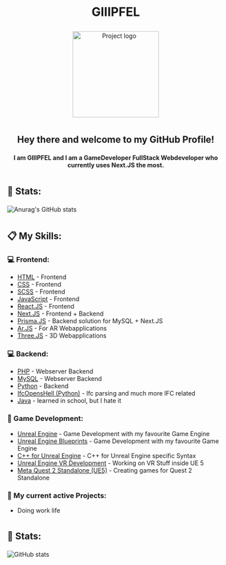 <h1 align="center">
    GIIIPFEL
    <p> </p>
</h1>

<p align="center">
 <img width=200px height=200px src="https://sexygipfel.de/gipfel.png" alt="Project logo">
</p>

<h1></h1>

<h2 align="center"> Hey there and welcome to my GitHub Profile! 
    <p> </p>
    <h4 align="center">I am GIIIPFEL and I am a GameDeveloper FullStack Webdeveloper who currently uses Next.JS the most. </h4>
</h2>

<h1></h1>

<h2>
    💪 Stats: 
    <p> </p>
    <p> </p>
</h2>

![Anurag's GitHub stats](https://github-readme-stats.vercel.app/api?username=Gipfel&count_private=true&theme=radical)

<h1></h1>

<h2>
    📋 My Skills:
    <p> </p>
</h2>

<h3>💻 Frontend: </h3>

- [HTML](https://en.wikipedia.org/wiki/HTML) - Frontend
- [CSS](https://en.wikipedia.org/wiki/CSS) - Frontend
- [SCSS](https://sass-lang.com/) - Frontend
- [JavaScript](https://en.wikipedia.org/wiki/JavaScript) - Frontend
- [React.JS](https://reactjs.org/) - Frontend
- [Next.JS](https://nextjs.org/) - Frontend + Backend
- [Prisma.JS](https://www.prisma.io/) - Backend solution for MySQL + Next.JS
- [Ar.JS](https://ar-js-org.github.io/AR.js-Docs/) - For AR Webapplications
- [Three.JS](https://threejs.org/) - 3D Webapplications

<h3>💻 Backend: </h3>

- [PHP](https://www.php.net/) - Webserver Backend
- [MySQL](https://www.mysql.com/de/) - Webserver Backend
- [Python](https://www.python.org/) - Backend
- [IfcOpensHell (Python)](https://github.com/IfcOpenShell/IfcOpenShell/) - Ifc parsing and much more IFC related
- [Java](https://www.java.com/de/download/manual.jsp) - learned in school, but I hate it

<h3>👾 Game Development: </h3>

- [Unreal Engine](https://www.unrealengine.com/en-US) - Game Development with my favourite Game Engine
- [Unreal Engine Blueprints](https://docs.unrealengine.com/5.0/en-US/blueprints-visual-scripting-in-unreal-engine/) - Game Development with my favourite Game Engine
- [C++ for Unreal Engine](https://docs.unrealengine.com/4.27/en-US/ProgrammingAndScripting/ProgrammingWithCPP/IntroductionToCPP/) - C++ for Unreal Engine specific Syntax
- [Unreal Engine VR Development](https://www.unrealengine.com/en-US) - Working on VR Stuff inside UE 5
- [Meta Quest 2 Standalone (UE5)](https://www.unrealengine.com/en-US) - Creating games for Quest 2 Standalone

<h3>📝 My current active Projects: </h3>

<ul>
    <li>
        Doing work life
    </li>
</ul>

<h1></h1>

<h2>
    💪 Stats: 
    <p> </p>
    <p> </p>
</h2>

![GitHub stats](https://github-readme-stats.vercel.app/api/top-langs/?username=Gipfel&count_private=true&theme=radical)
